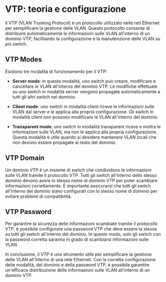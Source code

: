 # VTP: teoria e configurazione

Il VTP (VLAN Trunking Protocol) è un protocollo utilizzato nelle reti Ethernet per semplificare la gestione delle VLAN. Questo protocollo consente di distribuire automaticamente le informazioni sulle VLAN all'interno di un dominio VTP, facilitando la configurazione e la manutenzione delle VLAN su più switch.

## VTP Modes

Esistono tre modalità di funzionamento per il VTP:

- **Server mode**: in questa modalità, uno switch può creare, modificare e cancellare le VLAN all'interno del dominio VTP. Le modifiche effettuate su uno switch in modalità server vengono propagate automaticamente a tutti gli altri switch nel dominio.
  
- **Client mode**: uno switch in modalità client riceve le informazioni sulle VLAN dal server e le applica alla propria configurazione. Gli switch in modalità client non possono modificare le VLAN all'interno del dominio.
  
- **Transparent mode**: uno switch in modalità transparent riceve e inoltra le informazioni sulle VLAN, ma non le applica alla propria configurazione. Questa modalità è utile quando si desidera mantenere VLAN locali che non devono essere propagate al resto del dominio.

## VTP Domain

Un dominio VTP è un insieme di switch che condividono le informazioni sulle VLAN tramite il protocollo VTP. Tutti gli switch all'interno dello stesso dominio devono avere lo stesso nome di dominio VTP per poter scambiare informazioni correttamente. È importante assicurarsi che tutti gli switch all'interno del dominio siano configurati con lo stesso nome di dominio per evitare problemi di compatibilità.

## VTP Password

Per garantire la sicurezza delle informazioni scambiate tramite il protocollo VTP, è possibile configurare una password VTP che deve essere la stessa su tutti gli switch all'interno del dominio. In questo modo, solo gli switch con la password corretta saranno in grado di scambiarsi informazioni sulle VLAN.

In conclusione, il VTP è uno strumento utile per semplificare la gestione delle VLAN all'interno di una rete Ethernet. Con la corretta configurazione delle modalità, del dominio e della password VTP, è possibile garantire un'efficace distribuzione delle informazioni sulle VLAN all'interno di un dominio VTP.